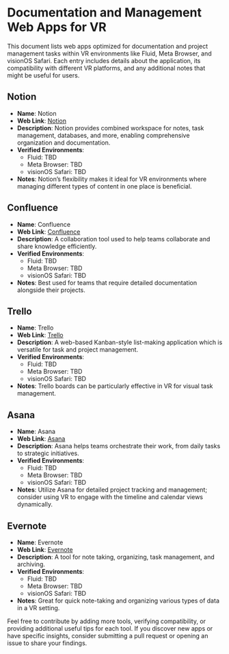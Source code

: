 # Documentation and Management Web Apps for VR

This document lists web apps optimized for documentation and project management tasks within VR environments like Fluid, Meta Browser, and visionOS Safari. Each entry includes details about the application, its compatibility with different VR platforms, and any additional notes that might be useful for users.

## Notion

- **Name**: Notion
- **Web Link**: [Notion](https://www.notion.so)
- **Description**: Notion provides combined workspace for notes, task management, databases, and more, enabling comprehensive organization and documentation.
- **Verified Environments**: 
  - Fluid: TBD
  - Meta Browser: TBD
  - visionOS Safari: TBD
- **Notes**: Notion’s flexibility makes it ideal for VR environments where managing different types of content in one place is beneficial.

## Confluence

- **Name**: Confluence
- **Web Link**: [Confluence](https://www.atlassian.com/software/confluence)
- **Description**: A collaboration tool used to help teams collaborate and share knowledge efficiently.
- **Verified Environments**: 
  - Fluid: TBD
  - Meta Browser: TBD
  - visionOS Safari: TBD
- **Notes**: Best used for teams that require detailed documentation alongside their projects.

## Trello

- **Name**: Trello
- **Web Link**: [Trello](https://trello.com)
- **Description**: A web-based Kanban-style list-making application which is versatile for task and project management.
- **Verified Environments**: 
  - Fluid: TBD
  - Meta Browser: TBD
  - visionOS Safari: TBD
- **Notes**: Trello boards can be particularly effective in VR for visual task management.

## Asana

- **Name**: Asana
- **Web Link**: [Asana](https://asana.com)
- **Description**: Asana helps teams orchestrate their work, from daily tasks to strategic initiatives.
- **Verified Environments**: 
  - Fluid: TBD
  - Meta Browser: TBD
  - visionOS Safari: TBD
- **Notes**: Utilize Asana for detailed project tracking and management; consider using VR to engage with the timeline and calendar views dynamically.

## Evernote

- **Name**: Evernote
- **Web Link**: [Evernote](https://evernote.com)
- **Description**: A tool for note taking, organizing, task management, and archiving.
- **Verified Environments**: 
  - Fluid: TBD
  - Meta Browser: TBD
  - visionOS Safari: TBD
- **Notes**: Great for quick note-taking and organizing various types of data in a VR setting.

Feel free to contribute by adding more tools, verifying compatibility, or providing additional useful tips for each tool. If you discover new apps or have specific insights, consider submitting a pull request or opening an issue to share your findings.

